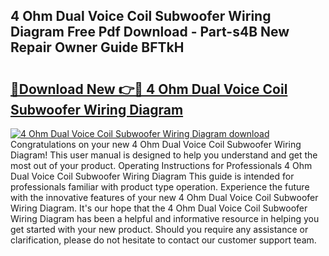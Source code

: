 ## 4 Ohm Dual Voice Coil Subwoofer Wiring Diagram Free Pdf Download - Part-s4B New Repair Owner Guide BFTkH

# <h2><a href="http://dfrhis6.blite.top/?on=4+Ohm+Dual+Voice+Coil+Subwoofer+Wiring+Diagram">🔗Download New 👉🔴 4 Ohm Dual Voice Coil Subwoofer Wiring Diagram</a></h2>

[![4 Ohm Dual Voice Coil Subwoofer Wiring Diagram download](https://i.imgur.com/lujVjoI.png)](http://dfrhis6.blite.top/?on=4+Ohm+Dual+Voice+Coil+Subwoofer+Wiring+Diagram)
Congratulations on your new 4 Ohm Dual Voice Coil Subwoofer Wiring Diagram! This user manual is designed to help you understand and get the most out of your product. Operating Instructions for Professionals 4 Ohm Dual Voice Coil Subwoofer Wiring Diagram This guide is intended for professionals familiar with product type operation. Experience the future with the innovative features of your new 4 Ohm Dual Voice Coil Subwoofer Wiring Diagram. It's our hope that the 4 Ohm Dual Voice Coil Subwoofer Wiring Diagram has been a helpful and informative resource in helping you get started with your new product. Should you require any assistance or clarification, please do not hesitate to contact our customer support team.
